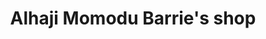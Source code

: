 ---
title: "Alhaji Momodu Barrie's shop"
url: /jojoima/alhaji-momodu-barries-shop/
shop: Lebensmittel
---